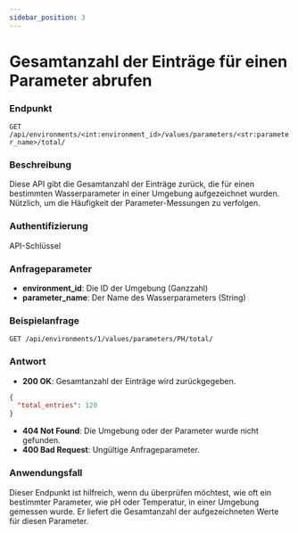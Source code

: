 ```yaml
---
sidebar_position: 3
---
```


# Gesamtanzahl der Einträge für einen Parameter abrufen

### Endpunkt

`GET /api/environments/<int:environment_id>/values/parameters/<str:parameter_name>/total/`

### Beschreibung

Diese API gibt die Gesamtanzahl der Einträge zurück, die für einen bestimmten Wasserparameter in einer Umgebung aufgezeichnet wurden. Nützlich, um die Häufigkeit der Parameter-Messungen zu verfolgen.

### Authentifizierung

API-Schlüssel

### Anfrageparameter

- **environment_id**: Die ID der Umgebung (Ganzzahl)
- **parameter_name**: Der Name des Wasserparameters (String)

### Beispielanfrage

```
GET /api/environments/1/values/parameters/PH/total/
```

### Antwort

- **200 OK**: Gesamtanzahl der Einträge wird zurückgegeben.

```json
{
  "total_entries": 120
}
```

- **404 Not Found**: Die Umgebung oder der Parameter wurde nicht gefunden.
- **400 Bad Request**: Ungültige Anfrageparameter.

### Anwendungsfall

Dieser Endpunkt ist hilfreich, wenn du überprüfen möchtest, wie oft ein bestimmter Parameter, wie pH oder Temperatur, in einer Umgebung gemessen wurde. Er liefert die Gesamtanzahl der aufgezeichneten Werte für diesen Parameter.
